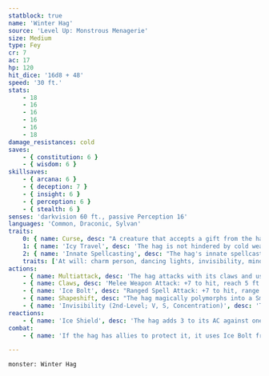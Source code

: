 ```yaml
---
statblock: true
name: 'Winter Hag'
source: 'Level Up: Monstrous Menagerie'
size: Medium
type: Fey
cr: 7
ac: 17
hp: 120
hit_dice: '16d8 + 48'
speed: '30 ft.'
stats:
    - 18
    - 16
    - 16
    - 16
    - 16
    - 18
damage_resistances: cold
saves:
    - { constitution: 6 }
    - { wisdom: 6 }
skillsaves:
    - { arcana: 6 }
    - { deception: 7 }
    - { insight: 6 }
    - { perception: 6 }
    - { stealth: 6 }
senses: 'darkvision 60 ft., passive Perception 16'
languages: 'Common, Draconic, Sylvan'
traits:
    0: { name: Curse, desc: "A creature that accepts a gift from the hag is magically cursed for 30 days. While it is cursed, the target automatically fails saving throws against the hag's charm person, geas, and scrying spells, and the hag can cast control weather centered on the creature." }
    1: { name: 'Icy Travel', desc: 'The hag is not hindered by cold weather, icy surfaces, snow, wind, or storms. Additionally, the hag and her allies leave no trace when walking on snow or ice.' }
    2: { name: 'Innate Spellcasting', desc: "The hag's innate spellcasting ability is Charisma (spell save DC 15). It can innately cast the following spells, requiring no material components:" }
    traits: ['At will: charm person, dancing lights, invisibility, minor illusion, passwall (ice only)', '1/day: control weather (extreme cold), geas, scrying']
actions:
    - { name: Multiattack, desc: 'The hag attacks with its claws and uses Ice Bolt.' }
    - { name: Claws, desc: 'Melee Weapon Attack: +7 to hit, reach 5 ft., one target. Hit: 15 (2d10 + 4) slashing damage.' }
    - { name: 'Ice Bolt', desc: "Ranged Spell Attack: +7 to hit, range 60 ft., one creature. Hit: 15 (2d10 + 4) cold damage, and the target makes a DC 15 Constitution saving throw. A creature under the hag's curse automatically fails this saving throw. On a failure, the creature is restrained as it begins to turn to ice. At the end of the creature's next turn, the creature repeats the saving throw. On a success, the effect ends. On a failure, the creature is petrified into ice. This petrification can be removed with greater restoration or similar magic." }
    - { name: Shapeshift, desc: "The hag magically polymorphs into a Small or Medium humanoid or back into its true form. Its statistics are the same in each form. Equipment it is carrying isn't transformed. It retains a streak of white hair in any form. It returns to its true form if it dies." }
    - { name: 'Invisibility (2nd-Level; V, S, Concentration)', desc: 'The hag is invisible for 1 hour. The spell ends if the hag attacks or casts a spell.' }
reactions:
    - { name: 'Ice Shield', desc: 'The hag adds 3 to its AC against one melee attack that would hit it made by a creature it can see. If the attack misses, the attacker takes 14 (4d6) cold damage.' }
combat:
    - { name: 'If the hag has allies to protect it, it uses Ice Bolt from a distance', desc: 'If alone, it attacks melee combatants with its claws while using Ice Bolt against a ranged attacker. When the hag is reduced to 40 hit points or fewer, it turns invisible and tries to escape.' }

---
```

```statblock
monster: Winter Hag
```
